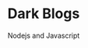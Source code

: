 ---
title: Dark Blogs
subtitle: Nodejs and Javascript
layout: default
modal-id: 6
html: https://blog-secret.herokuapp.com/
thumbnail: darkblogs.jpg
project-date: november 2019
category: NodeJS, Javascript
description: Showcase our skill on routing, doing slug, mongodb, mongoose. and encryption.

---